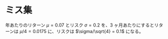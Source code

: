 # ミス集
年あたりのリターン $\mu = 0.07$ とリスク $\sigma = 0.2$ を、3 ヶ月あたりにするとリターンは $\mu/4 = 0.0175$ に、リスクは $\sigma/\sqrt{4} = 0.1$ になる。
